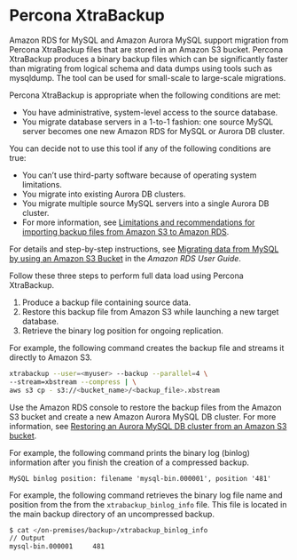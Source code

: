 # Percona XtraBackup

Amazon RDS for MySQL and Amazon Aurora MySQL support migration from Percona XtraBackup files that are stored in an Amazon S3 bucket. Percona XtraBackup produces a binary backup files which can be significantly faster than migrating from logical schema and data dumps using tools such as mysqldump. The tool can be used for small-scale to large-scale migrations.

Percona XtraBackup is appropriate when the following conditions are met:

- You have administrative, system-level access to the source database.
- You migrate database servers in a 1-to-1 fashion: one source MySQL server becomes one new Amazon RDS for MySQL or Aurora DB cluster.

You can decide not to use this tool if any of the following conditions are true:

- You can’t use third-party software because of operating system limitations.
- You migrate into existing Aurora DB clusters.
- You migrate multiple source MySQL servers into a single Aurora DB cluster.
- For more information, see [Limitations and recommendations for importing backup files from Amazon S3 to Amazon RDS](https://docs.aws.amazon.com/AmazonRDS/latest/UserGuide/MySQL.Procedural.Importing.html#MySQL.Procedural.Importing.Limitations).

For details and step-by-step instructions, see [Migrating data from MySQL by using an Amazon S3 Bucket](https://docs.aws.amazon.com/AmazonRDS/latest/AuroraUserGuide/AuroraMySQL.Migrating.ExtMySQL.html#AuroraMySQL.Migrating.ExtMySQL.S3) in the _Amazon RDS User Guide_.

Follow these three steps to perform full data load using Percona XtraBackup.

1. Produce a backup file containing source data.
2. Restore this backup file from Amazon S3 while launching a new target database.
3. Retrieve the binary log position for ongoing replication.

For example, the following command creates the backup file and streams it directly to Amazon S3.

```bash
xtrabackup --user=<myuser> --backup --parallel=4 \
--stream=xbstream --compress | \
aws s3 cp - s3://<bucket_name>/<backup_file>.xbstream
```

Use the Amazon RDS console to restore the backup files from the Amazon S3 bucket and create a new Amazon Aurora MySQL DB cluster. For more information, see [Restoring an Aurora MySQL DB cluster from an Amazon S3 bucket](https://docs.aws.amazon.com/AmazonRDS/latest/AuroraUserGuide/AuroraMySQL.Migrating.ExtMySQL.html#AuroraMySQL.Migrating.ExtMySQL.S3.Restore).

For example, the following command prints the binary log (binlog) information after you finish the creation of a compressed backup.

`MySQL binlog position: filename 'mysql-bin.000001', position '481'`

For example, the following command retrieves the binary log file name and position from the from the `xtrabackup_binlog_info` file. This file is located in the main backup directory of an uncompressed backup.

```bash
$ cat </on-premises/backup>/xtrabackup_binlog_info
// Output
mysql-bin.000001     481
```
